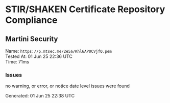 # STIR/SHAKEN Certificate Repository Compliance

## Martini Security

Name: `https://p.mtsec.me/2e5a/Khl6AP0CVjfQ.pem`\
Tested At: 01 Jun 25 22:36 UTC\
Time: 71ms

### Issues

no warning, or error, or notice date level issues were found

Generated: 01 Jun 25 22:38 UTC